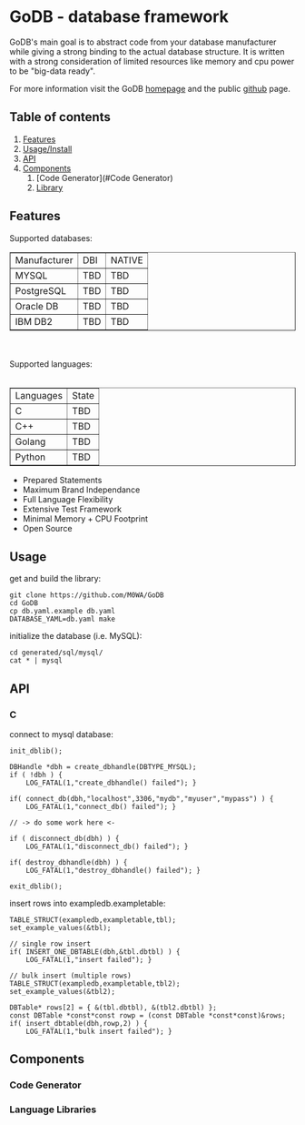 # GoDB - database framework

GoDB's main goal is to abstract code from your database manufacturer while giving a strong binding to the actual database structure.
It is written with a strong consideration of limited resources like memory and cpu power to be "big-data ready".

For more information visit the GoDB [homepage](https://go-db.net) and the public [github](https://github.com/M0WA/GoDB) page.

## Table of contents
1. [Features](#Features)
2. [Usage/Install](#Usage)
3. [API](#API)
4. [Components](#Components)
      1. [Code Generator](#Code Generator)
      2. [Library](#Library)



## Features <a name="Features"></a>
Supported databases:<br>

<table border=1>
<tr><td>Manufacturer</td><td>DBI</td><td>NATIVE</td></tr>
<tr><td>MYSQL</td><td>TBD</td><td>TBD</td></tr>
<tr><td>PostgreSQL</td><td>TBD</td><td>TBD</td></tr>
<tr><td>Oracle DB</td><td>TBD</td><td>TBD</td></tr>
<tr><td>IBM DB2</td><td>TBD</td><td>TBD</td></tr>
</table>

<br><br>
Supported languages:<br><br>

<table border=1>
<tr><td>Languages</td><td>State</td></tr>
<tr><td>C</td><td>TBD</td></tr>
<tr><td>C++</td><td>TBD</td></tr>
<tr><td>Golang</td><td>TBD</td></tr>
<tr><td>Python</td><td>TBD</td></tr>
</table>

* Prepared Statements
* Maximum Brand Independance
* Full Language Flexibility
* Extensive Test Framework
* Minimal Memory + CPU Footprint
* Open Source

## Usage <a name="Usage"></a>
get and build the library:

	git clone https://github.com/M0WA/GoDB
	cd GoDB
	cp db.yaml.example db.yaml
	DATABASE_YAML=db.yaml make

initialize the database (i.e. MySQL):

	cd generated/sql/mysql/
	cat * | mysql

## API <a name="API"></a>

### C

connect to mysql database:

	init_dblib();
	
	DBHandle *dbh = create_dbhandle(DBTYPE_MYSQL);
	if ( !dbh ) {
		LOG_FATAL(1,"create_dbhandle() failed"); }
	
	if( connect_db(dbh,"localhost",3306,"mydb","myuser","mypass") ) {
		LOG_FATAL(1,"connect_db() failed"); }
	
	// -> do some work here <-
		
	if ( disconnect_db(dbh) ) {
		LOG_FATAL(1,"disconnect_db() failed"); }
	
	if( destroy_dbhandle(dbh) ) {
		LOG_FATAL(1,"destroy_dbhandle() failed"); }
		
	exit_dblib();

insert rows into exampledb.exampletable:

	TABLE_STRUCT(exampledb,exampletable,tbl);
	set_example_values(&tbl);
	
	// single row insert
	if( INSERT_ONE_DBTABLE(dbh,&tbl.dbtbl) ) {
		LOG_FATAL(1,"insert failed"); }
	
	// bulk insert (multiple rows)
	TABLE_STRUCT(exampledb,exampletable,tbl2);
	set_example_values(&tbl2);
	
	DBTable* rows[2] = { &(tbl.dbtbl), &(tbl2.dbtbl) };
	const DBTable *const*const rowp = (const DBTable *const*const)&rows;
	if( insert_dbtable(dbh,rowp,2) ) {
		LOG_FATAL(1,"bulk insert failed"); }

## Components <a name="Components"></a>

### Code Generator <a name="Code Generator"></a>

### Language Libraries <a name="Library"></a>